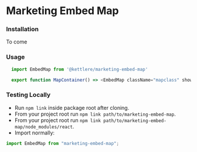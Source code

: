 # Marketing Embed Map

### Installation

To come

### Usage

```javascript
  import EmbedMap from '@kettlere/marketing-embed-map'

  export function MapContainer() => <EmbedMap className="mapclass" showSpreadLayer={true}, showFireShapeLayer={false}>
```

### Testing Locally

- Run `npm link` inside package root after cloning.
- From your project root run `npm link path/to/marketing-embed-map`.
- From your project root run `npm link path/to/marketing-embed-map/node_modules/react`.
- Import normally:

```javascript
import EmbedMap from "marketing-embed-map";
```

